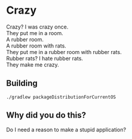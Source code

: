 # Crazy

Crazy? I was crazy once. \
They put me in a room. \
A rubber room. \
A rubber room with rats. \
They put me in a rubber room with rubber rats. \
Rubber rats? I hate rubber rats. \
They make me crazy.

## Building

`./gradlew packageDistributionForCurrentOS`

## Why did you do this?

Do I need a reason to make a stupid application?
